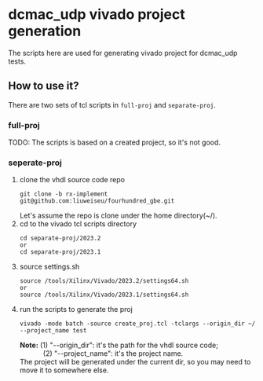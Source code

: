 # dcmac_udp vivado project generation
The scripts here are used for generating vivado project for dcmac_udp tests.
## How to use it?
There are two sets of tcl scripts in `full-proj` and `separate-proj`. 
### full-proj
TODO: The scripts is based on a created project, so it's not good.
### seperate-proj
1. clone the vhdl source code repo
    ```
    git clone -b rx-implement git@github.com:liuweiseu/fourhundred_gbe.git
    ```
    Let's assume the repo is clone under the home directory(~/).
2. cd to the vivado tcl scripts directory
    ```
    cd separate-proj/2023.2
    or
    cd separate-proj/2023.1
    
    ```
3. source settings.sh
    ```
    source /tools/Xilinx/Vivado/2023.2/settings64.sh
    or 
    source /tools/Xilinx/Vivado/2023.1/settings64.sh
    ```
4. run the scripts to generate the proj
    ```
    vivado -mode batch -source create_proj.tcl -tclargs --origin_dir ~/ --project_name test
    ```
    **Note:** (1) "--origin_dir": it's the path for the vhdl source code;  
    &nbsp;&nbsp;&nbsp;&nbsp;&nbsp;&nbsp;&nbsp;&nbsp;&nbsp;&nbsp;&nbsp;&nbsp;(2) "--project_name": it's the project name.  
    The project will be generated under the current dir, so you may need to move it to somewhere else.
